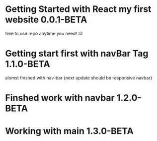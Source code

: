# Getting Started with  React my first website 0.0.1-BETA
 free to use repo anytime you need! :D

# Getting start first with navBar Tag 1.1.0-BETA
alomst finshed with nav-bar {next update should be responsive navbar}

# Finshed work with navbar 1.2.0-BETA

# Working with main 1.3.0-BETA

